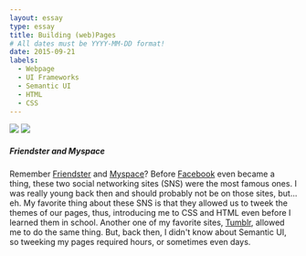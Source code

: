 ```yaml
---
layout: essay
type: essay
title: Building (web)Pages
# All dates must be YYYY-MM-DD format!
date: 2015-09-21
labels:
  - Webpage
  - UI Frameworks
  - Semantic UI
  - HTML
  - CSS
---
```

<div class="ui left container">
  <img class="ui medium floated image" src="https://encrypted-tbn0.gstatic.com/images?q=tbn:ANd9GcTwQXfJRwIx3EYIObG8aGYjEm2CkJOWJWfN1E1VIdNoYO4cd6JA9w">
  <img class="ui medium floated image" src="https://vignette.wikia.nocookie.net/logopedia/images/5/55/Friendster.jpg/revision/latest?cb=20120701064635">
</div>

<h5>Friendster and Myspace</h5>
<p>Remember <a href="https://en.wikipedia.org/wiki/Friendster">Friendster</a> and <a href="https://en.wikipedia.org/wiki/Myspace">Myspace</a>? Before <a href="https://facebook.com">Facebook</a> even became a thing, these two social networking sites (SNS) were the most famous ones. I was really young back then and should probably not be on those sites, but... eh. My favorite thing about these SNS is that they allowed us to tweek the themes of our pages, thus, introducing me to CSS and HTML even before I learned them in school. Another one of my favorite sites, <a href="https://tumblr.com">Tumblr</a>, allowed me to do the same thing. But, back then, I didn't know about Semantic UI, so tweeking my pages required hours, or sometimes even days.</p>
